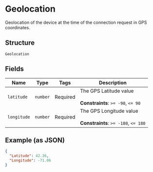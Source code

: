 
# Geolocation

Geolocation of the device at the time of the connection request in GPS coordinates.

## Structure

`Geolocation`

## Fields

| Name | Type | Tags | Description |
|  --- | --- | --- | --- |
| `latitude` | `number` | Required | The GPS Latitude value<br><br>**Constraints**: `>= -90`, `<= 90` |
| `longitude` | `number` | Required | The GPS Longitude value<br><br>**Constraints**: `>= -180`, `<= 180` |

## Example (as JSON)

```json
{
  "Latitude": 42.36,
  "Longitude": -71.06
}
```

